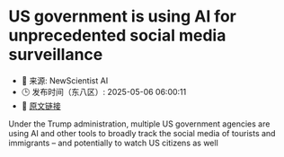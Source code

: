 # US government is using AI for unprecedented social media surveillance
- 📅 来源: NewScientist AI
- 🕒 发布时间（东八区）: 2025-05-06 06:00:11
- 🔗 [原文链接](https://www.newscientist.com/article/2479045-us-government-is-using-ai-for-unprecedented-social-media-surveillance/?utm_campaign=RSS%7CNSNS&utm_source=NSNS&utm_medium=RSS&utm_content=artificial-intelligence)

Under the Trump administration, multiple US government agencies are using AI and other tools to broadly track the social media of tourists and immigrants – and potentially to watch US citizens as well
